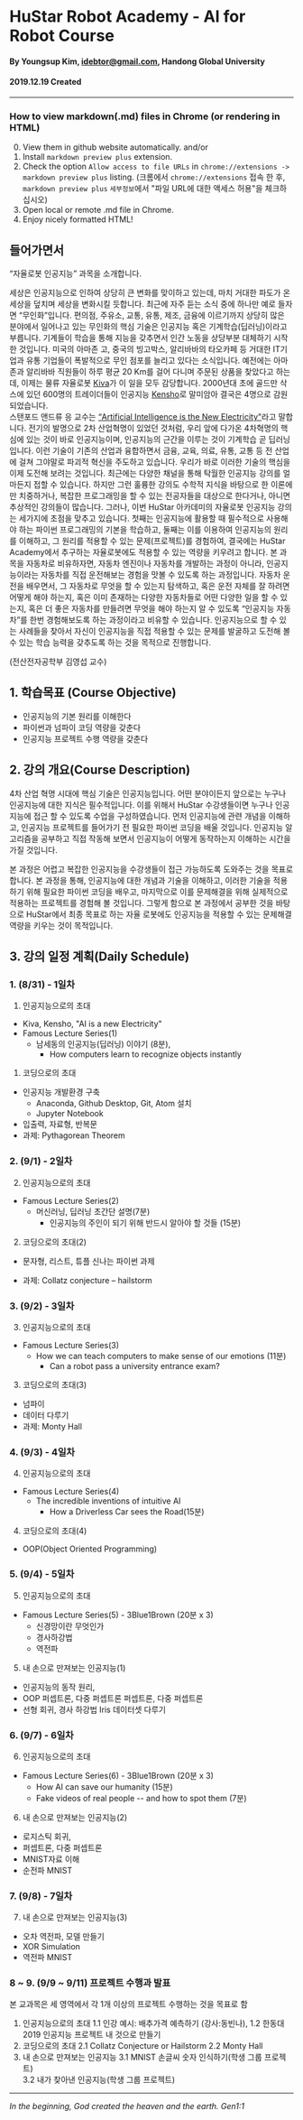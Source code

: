 # HuStar Robot Academy - AI for Robot Course

#### By Youngsup Kim, idebtor@gmail.com, Handong Global University
#### 2019.12.19 Created
-------------------------------
### How to view markdown(.md) files in Chrome (or rendering in HTML)
 0. View them in github website automatically.
 and/or
 1. Install `markdown preview plus` extension.
 2. Check the option `Allow access to file URLs` in `chrome://extensions -> markdown preview plus` listing.
    (크롬에서 `chrome://extensions` 접속 한 후, `markdown preview plus` `세부정보`에서 "파일 URL에 대한 액세스 허용"을 체크하십시오)
 3. Open local or remote .md file in Chrome.
 4. Enjoy nicely formatted HTML!

## 들어가면서

“자율로봇 인공지능” 과목을 소개합니다.

세상은 인공지능으로 인하여 상당히 큰 변화를 맞이하고 있는데, 마치 거대한 파도가 온 세상을 덮치며 세상을 변화시킬 듯합니다. 최근에 자주 듣는 소식 중에 하나만 예로 들자면 “무인화”입니다. 편의점, 주유소, 교통, 유통, 제조, 금융에 이르기까지 상당히 많은 분야에서 일어나고 있는 무인화의 핵심 기술은 인공지능 혹은 기계학습(딥러닝)이라고 부릅니다. 기계들이 학습을 통해 지능을 갖추면서 인간 노동을 상당부분 대체하기 시작한 것입니다.  미국의 아마존 고, 중국의 빙고박스, 알리바바의 타오카페 등 거대한 IT기업과 유통 기업들이 폭발적으로 무인 점포를 늘리고 있다는 소식입니다. 예전에는 아마존과 알리바바 직원들이 하루 평균 20 Km를 걸어 다니며 주문된 상품을 찾았다고 하는데, 이제는 물류 자율로봇 [Kiva](https://www.youtube.com/watch?v=UTNsaG5ZleE)가 이 일을 모두 감당합니다.  2000년대 초에 골드만 삭스에 있던 600명의 트레이더들이 인공지능 [Kensho](https://newspeppermint.com/2016/03/24/kensho3/)로 말미암아 결국은 4명으로 감원되었습니다.  
스탠포드 앤드류 응 교수는 [“Artificial Intelligence is the New Electricity"](https://www.youtube.com/watch?v=NQK4ZY_gwKI)라고 말합니다.  전기의 발명으로 2차 산업혁명이 있었던 것처럼, 우리 앞에 다가온 4차혁명의 핵심에 있는 것이 바로 인공지능이며, 인공지능의 근간을 이루는 것이 기계학습 곧 딥러닝입니다. 이런 기술이 기존의 산업과 융합하면서 금융, 교육, 의료, 유통, 교통 등 전 산업에 걸쳐 그야말로 파괴적 혁신을 주도하고 있습니다.  우리가 바로 이러한 기술의 핵심을 이제 도전해 보려는 것입니다.
최근에는 다양한 채널을 통해 탁월한 인공지능 강의를 얼마든지 접할 수 있습니다. 하지만 그런 훌륭한 강의도 수학적 지식을 바탕으로 한 이론에만 치중하거나, 복잡한 프로그래밍을 할 수 있는 전공자들을 대상으로 한다거나, 아니면 추상적인 강의들이 많습니다. 그러나, 이번 HuStar 아카데미의 자율로봇 인공지능 강의는 세가지에 초점을 맞추고 있습니다. 첫째는 인공지능에 활용할 때 필수적으로 사용해야 하는 파이썬 프로그래밍의 기본을 학습하고, 둘째는 이를 이용하여 인공지능의 원리를 이해하고, 그 원리를 적용할 수 있는 문제(프로젝트)를 경험하여, 결국에는 HuStar Academy에서 추구하는 자율로봇에도 적용할 수 있는 역량을 키우려고 합니다.
본 과목을 자동차로 비유하자면, 자동차 엔진이나 자동차를 개발하는 과정이 아니라, 인공지능이라는 자동차를 직접 운전해보는 경험을 맛볼 수 있도록 하는 과정입니다. 자동차 운전을 배우면서, 그 자동차로 무엇을 할 수 있는지 탐색하고, 혹은 운전 자체를 잘 하려면 어떻게 해야 하는지, 혹은 이미 존재하는 다양한 자동차들로 어떤 다양한 일을 할 수 있는지, 혹은 더 좋은 자동차를 만들려면 무엇을 해야 하는지 알 수 있도록 “인공지능 자동차”를 한번 경험해보도록 하는 과정이라고 비유할 수 있습니다. 인공지능으로 할 수 있는 사례들을 찾아서 자신이 인공지능을 직접 적용할 수 있는 문제를 발굴하고 도전해 볼 수 있는 학습 능력을 갖추도록 하는 것을 목적으로 진행합니다.  

(전산전자공학부 김영섭 교수)

## 1.	학습목표 (Course Objective)
 - 인공지능의 기본 원리를 이해한다
 - 파이썬과 넘파이 코딩 역량을 갖춘다
 - 인공지능 프로젝트 수행 역량을 갖춘다

## 2.	강의 개요(Course Description)
4차 산업 혁명 시대에 핵심 기술은 인공지능입니다. 어떤 분야이든지 앞으로는 누구나 인공지능에 대한 지식은 필수적입니다. 이를 위해서 HuStar 수강생들이면 누구나 인공지능에 접근 할 수 있도록 수업을 구성하였습니다.  먼저 인공지능에 관련 개념을 이해하고, 인공지능 프로젝트를 들어가기 전 필요한 파이썬 코딩을 배울 것입니다.  인공지능 알고리즘을 공부하고 직접 작동해 보면서 인공지능이 어떻게 동작하는지 이해하는 시간을 가질 것입니다.

본 과정은 어렵고 복잡한 인공지능을 수강생들이 접근 가능하도록 도와주는 것을 목표로 합니다. 본 과정을 통해, 인공지능에 대한 개념과 기술을 이해하고, 이러한 기술을 적용하기 위해 필요한 파이썬 코딩을 배우고, 마지막으로 이를 문제해결을 위해 실제적으로 적용하는 프로젝트를 경험해 볼 것입니다. 그렇게 함으로 본 과정에서 공부한 것을 바탕으로 HuStar에서 최종 목표로 하는 자율 로봇에도 인공지능을 적용할 수 있는 문제해결 역량을 키우는 것이 목적입니다.

## 3. 강의 일정 계획(Daily Schedule)

### 1. (8/31) - 1일차 
1. 인공지능으로의 초대
  - Kiva, Kensho, "AI is a new Electricity"
  - Famous Lecture Series(1)
    - 남세동의 인공지능(딥러닝) 이야기 (8분),
		- How computers learn to recognize objects instantly

1. 코딩으로의 초대
  -	인공지능 개발환경 구축
    - Anaconda, Github Desktop, Git, Atom 설치
    - Jupyter Notebook
  -	입출력, 자료형, 반복문
  - 과제: Pythagorean Theorem

### 2. (9/1) - 2일차
2. 인공지능으로의 초대
  - Famous Lecture Series(2)
    - 머신러닝, 딥러닝 초간단 설명(7분)
		- 인공지능의 주인이 되기 위해 반드시 알아야 할 것들 (15분)

2. 코딩으로의 초대(2)
  -	문자형, 리스트, 튜플	신나는 파이썬 과제

  - 과제: Collatz conjecture – hailstorm

### 3. (9/2) - 3일차
3. 인공지능으로의 초대
  - Famous Lecture Series(3)
    - How we can teach computers to make sense of our emotions (11분)
		- Can a robot pass a university entrance exam?

3. 코딩으로의 초대(3)
  -	넘파이
  - 데이터 다루기
  - 과제: Monty Hall

### 4. (9/3) - 4일차
4. 인공지능으로의 초대
  - Famous Lecture Series(4)
    - The incredible inventions of intuitive AI
		- How a Driverless Car sees the Road(15분)

4. 코딩으로의 초대(4)
  -	OOP(Object Oriented Programming)

### 5. (9/4) - 5일차
5. 인공지능으로의 초대
  - Famous Lecture Series(5) - 3Blue1Brown (20분 x 3)
    - 신경망이란 무엇인가
    - 경사하강법
    - 역전파

5. 내 손으로 만져보는 인공지능(1)
  -	인공지능의 동작 원리,
  -	OOP 퍼셉트론, 다중 퍼셉트론	퍼셉트론, 다중 퍼셉트론
  -	선형 회귀, 경사 하강법	Iris 데이터셋 다루기

### 6. (9/7) - 6일차
6. 인공지능으로의 초대
  - Famous Lecture Series(6) - 3Blue1Brown (20분 x 3)
    - How AI can save our humanity (15분)
    - Fake videos of real people -- and how to spot them (7분)

6. 내 손으로 만져보는 인공지능(2)
  -	로지스틱 회귀,
  - 퍼셉트론, 다중 퍼셉트론
  - MNIST자료 이해
  - 순전파 MNIST

### 7. (9/8) - 7일차
7. 내 손으로 만져보는 인공지능(3)
  -	오차 역전파, 모델 만들기
  - XOR Simulation
  - 역전파 MNIST

### 8 ~ 9. (9/9 ~ 9/11)	프로젝트 수행과 발표
본 교과목은 세 영역에서 각 1개 이상의 프로젝트 수행하는 것을 목표로 함
1. 인공지능으로의 초대
	1.1 인강 예시: 배추가격 예측하기 (강사:동빈나),
	1.2 한동대 2019 인공지능 프로젝트 내 것으로 만들기  
2. 코딩으로의 초대
	2.1 Collatz Conjecture or Hailstorm
	2.2 Monty Hall
3. 내 손으로 만져보는 인공지능
	3.1 MNIST 손글씨 숫자 인식하기(학생 그룹 프로젝트)  
	3.2 내가 찾아낸 인공지능(학생 그룹 프로젝트)

------------------------------------------
_In the beginning, God created the heaven and the earth. Gen1:1_
